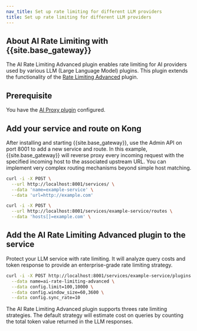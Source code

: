 ```yaml
---
nav_title: Set up rate limiting for different LLM providers
title: Set up rate limiting for different LLM providers
---
```


## About AI Rate Limiting with {{site.base_gateway}}

The AI Rate Limiting Advanced plugin enables rate limiting for AI providers used by various LLM (Large Language Model) plugins. This plugin extends the functionality of the [Rate Limiting Advanced](/hub/kong-inc/rate-limiting-advanced/) plugin.

## Prerequisite

You have the [AI Proxy plugin](/hub/kong-inc/ai-proxy) configured.

## Add your service and route on Kong

After installing and starting {{site.base_gateway}}, use the Admin API on port 8001 to add a new service and route. In this example, {{site.base_gateway}} will reverse proxy every incoming request with the specified incoming host to the associated upstream URL. You can implement very complex routing mechanisms beyond simple host matching.

```sh
curl -i -X POST \
  --url http://localhost:8001/services/ \
  --data 'name=example-service' \
  --data 'url=http://example.com'
```

```sh
curl -i -X POST \
  --url http://localhost:8001/services/example-service/routes \
  --data 'hosts[]=example.com' \
```  

## Add the AI Rate Limiting Advanced plugin to the service

Protect your LLM service with rate limiting. It will analyze query costs and token response to provide an enterprise-grade rate limiting strategy.

```sh
curl -i -X POST http://localhost:8001/services/example-service/plugins \
  --data name=ai-rate-limiting-advanced \
  --data config.limit=100,10000 \
  --data config.window_size=60,3600 \
  --data config.sync_rate=10
```

The AI Rate Limiting Advanced plugin supports threes rate limiting strategies. The default strategy will estimate cost on queries by counting the total token value returned in the LLM responses.


